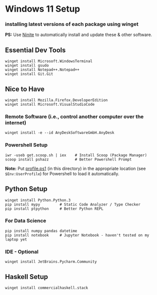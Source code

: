 # Windows 11 Setup 
### installing latest versions of each package using winget  
  
  
**PS:** Use [Ninite](https://ninite.com/) to automatically install and update these & other software.


## Essential Dev Tools
```
winget install Microsoft.WindowsTerminal
winget install gsudo
winget install Notepad++.Notepad++
winget install Git.Git
```

## Nice to Have
```
winget install Mozilla.Firefox.DeveloperEdition
winget install Microsoft.VisualStudioCode
```

### Remote Software (i.e., control another computer over the internet)
```
winget install -e --id AnyDeskSoftwareGmbH.AnyDesk 
```

### Powershell Setup
```
iwr -useb get.scoop.sh | iex    # Install Scoop (Package Manager)
scoop install pshazz            # Better Powershell Prompt
```

**Note:** Put [profile.ps1](profile.ps1) (in this directory) in the appropriate location (see `$Env:UserProfile`) for Powershell to load it automatically.

## Python Setup
```
winget install Python.Python.3
pip install mypy         # Static Code Analyzer / Type Checker
pip install ptpython     # Better Python REPL
```

### For Data Science
```
pip install numpy pandas datetime
pip install notebook     # Jupyter Notebook - haven't tested on my laptop yet
```

### IDE - Optional
```
winget install JetBrains.Pycharm.Community
```

## Haskell Setup
```
winget install commercialhaskell.stack
```
